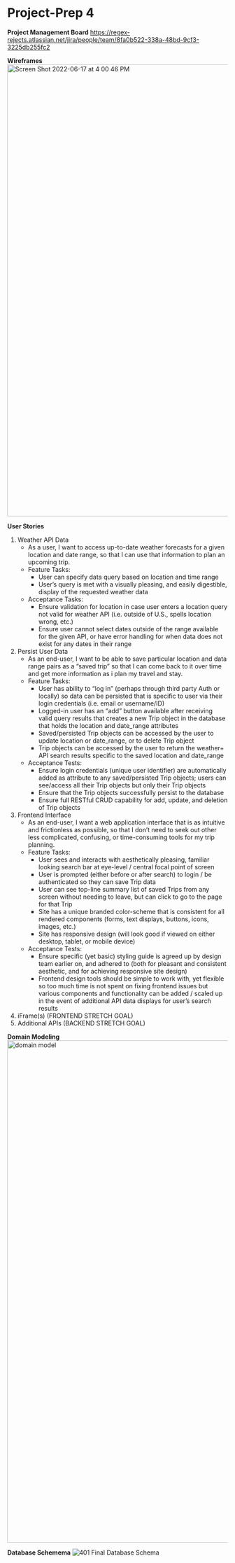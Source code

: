 # Project-Prep 4

**Project Management Board**
https://regex-rejects.atlassian.net/jira/people/team/8fa0b522-338a-48bd-9cf3-3225db255fc2

**Wireframes**
<img width="1033" alt="Screen Shot 2022-06-17 at 4 00 46 PM" src="https://user-images.githubusercontent.com/91853244/174410813-7044ead6-09fd-4025-9512-eab647157098.png">


**User Stories**

1. Weather API Data
   - As a user, I want to access up-to-date weather forecasts for a given location and date range, so that I can use that information to plan an upcoming trip.
   - Feature Tasks:
     - User can specify data query based on location and time range
     - User’s query is met with a visually pleasing, and easily digestible, display of the requested weather data
   - Acceptance Tasks:
     - Ensure validation for location in case user enters a location query not valid for weather API (i.e. outside of U.S., spells location wrong, etc.)
     - Ensure user cannot select dates outside of the range available for the given API, or have error handling for when data does not exist for any dates in their range
2. Persist User Data
   - As an end-user, I want to be able to save particular location and data range pairs as a “saved trip” so that I can come back to it over time and get more information as i plan my travel and stay.
   - Feature Tasks:
     - User has ability to “log in” (perhaps through third party Auth or locally) so data can be persisted that is specific to user via their login credentials (i.e. email or username/ID)
     - Logged-in user has an “add” button available after receiving valid query results that creates a new Trip object in the database that holds the location and date_range attributes
     - Saved/persisted Trip objects can be accessed by the user to update location or date_range, or to delete Trip object
     - Trip objects can be accessed by the user to return the weather+ API search results specific to the saved location and date_range
   - Acceptance Tests:
     - Ensure login credentials (unique user identifier) are automatically added as attribute to any saved/persisted Trip objects; users can see/access all their Trip objects but only their Trip objects
     - Ensure that the Trip objects successfully persist to the database
     - Ensure full RESTful CRUD capability for add, update, and deletion of Trip objects
3. Frontend Interface
   - As an end-user, I want a web application interface that is as intuitive and frictionless as possible, so that I don’t need to seek out other less complicated, confusing, or time-consuming tools for my trip planning.
   - Feature Tasks:
     - User sees and interacts with aesthetically pleasing, familiar looking search bar at eye-level / central focal point of screen
     - User is prompted (either before or after search) to login / be authenticated so they can save Trip data
     - User can see top-line summary list of saved Trips from any screen without needing to leave, but can click to go to the page for that Trip
     - Site has a unique branded color-scheme that is consistent for all rendered components (forms, text displays, buttons, icons, images, etc.)
     - Site has responsive design (will look good if viewed on either desktop, tablet, or mobile device)
   - Acceptance Tests:
     - Ensure specific (yet basic) styling guide is agreed up by design team earlier on, and adhered to (both for pleasant and consistent aesthetic, and for achieving responsive site design)
     - Frontend design tools should be simple to work with, yet flexible so too much time is not spent on fixing frontend issues but various components and functionality can be added / scaled up in the event of additional API data displays for user’s search results
4. iFrame(s) (FRONTEND STRETCH GOAL)
5. Additional APIs (BACKEND STRETCH GOAL)

**Domain Modeling**
<img width="1148" alt="domain model" src="https://user-images.githubusercontent.com/91853244/174410343-1e59fee0-c56c-412e-9b5b-f9717b495c95.png">

**Database Schemema** 
![401 Final Database Schema](https://user-images.githubusercontent.com/91853244/174410421-aa1f4046-83b0-4377-b21f-a03bf4072702.png)


